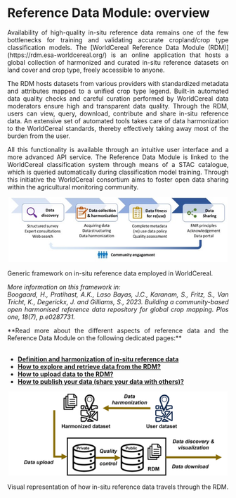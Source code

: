 # Reference Data Module: overview


<div style="text-align: justify">
Availability of high-quality in-situ reference data remains one of the few bottlenecks for training and validating accurate cropland/crop type classification models. The [WorldCereal Reference Data Module (RDM)](https://rdm.esa-worldcereal.org/) is an online application that hosts a global collection of harmonized and curated in-situ reference datasets on land cover and crop type, freely accessible to anyone.   

The RDM hosts datasets from various providers with standardized metadata and attributes mapped to a unified crop type legend. Built-in automated data quality checks and careful curation performed by WorldCereal data moderators ensure high and transparent data quality. Through the RDM, users can view, query, download, contribute and share in-situ reference data. An extensive set of automated tools takes care of data harmonization to the WorldCereal standards, thereby effectively taking away most of the burden from the user.

All this functionality is available through an intuitive user interface and a more advanced API service. The Reference Data Module is linked to the WorldCereal classification system through means of a STAC catalogue, which is queried automatically during classification model training. Through this initiative the WorldCereal consortium aims to foster open data sharing within the agricultural monitoring community.
</div>

<p align="center">
<img src="../images/ref_data_overview.jpg" alt="refdata" width="500"/>
<figcaption>Generic framework on in-situ reference data employed in WorldCereal.</figcaption>
</p>

<div style="text-align: justify">

*More information on this framework in:<br>
Boogaard, H., Pratihast, A.K., Laso Bayas, J.C., Karanam, S., Fritz, S., Van Tricht, K., Degerickx, J. and Gilliams, S., 2023. Building a community-based open harmonised reference data repository for global crop mapping. Plos one, 18(7), p.e0287731.*
</div>


<div style="text-align: justify">
**Read more about the different aspects of reference data and the Reference Data Module on the following dedicated pages:**<br><br>

- [**Definition and harmonization of in-situ reference data**](./refdata.md)
- [**How to explore and retrieve data from the RDM?**](./explore.md)
- [**How to upload data to the RDM?**](./upload.md)
- [**How to publish your data (share your data with others)?**](./publish.md)

</div>


<p align="center">
<img src="../images/RDM_overview.png" alt="rdm" width="500"/>
<figcaption>Visual representation of how in-situ reference data travels through the RDM.</figcaption>
</p>

